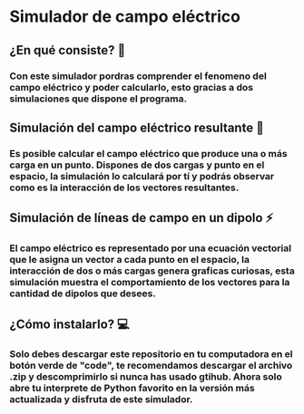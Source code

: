 # Simulador de campo eléctrico
## ¿En qué consiste? 🤔
### Con este simulador pordras comprender el fenomeno del campo eléctrico y poder calcularlo, esto gracias a dos simulaciones que dispone el programa.
## Simulación del campo eléctrico resultante 🏹
### Es posible calcular el campo eléctrico que produce una o más carga en un punto. Dispones de dos cargas y punto en el espacio, la simulación lo calculará por tí y podrás observar como es la interacción de los vectores resultantes.
## Simulación de líneas de campo en un dipolo ⚡
### El campo eléctrico es representado por una ecuación vectorial que le asigna un vector a cada punto en el espacio, la interacción de dos o más cargas genera graficas curiosas, esta simulación muestra el comportamiento de los vectores para la cantidad de dipolos que desees. 
## ¿Cómo instalarlo? 💻
### Solo debes descargar este repositorio en tu computadora en el botón verde de "code", te recomendamos descargar el archivo .zip y descomprimirlo si nunca has usado gtihub. Ahora solo abre tu interprete de Python favorito en la versión más actualizada y disfruta de este simulador. 
